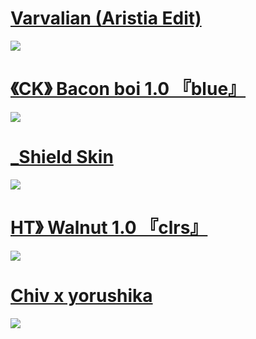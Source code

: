# [ Varvalian (Aristia Edit) ](https://www.dropbox.com/s/48dcytp0ed32tyu/Varv.osk?dl=0)
![](https://osu.ppy.sh/ss/17599721/4526)

# [《CK》 Bacon boi 1.0 『blue』](https://mega.nz/file/jXpniCZD#mv6NjV1NT-VZvF84efqRgjDs_hRrQYUA-IG-2PpdG20)
![](https://i.imgur.com/8OdVMSD.png)

# [ _Shield Skin ](https://drive.google.com/file/d/1lluh-sODyZjd4Ii67ZkDozR98omxOair/view)
![](https://i.imgur.com/0CbmuOJ.jpg)

# [ HT》 Walnut 1.0 『clrs』](https://drive.google.com/file/d/1wFuBi7jNxBM_hxiZnL8V833YEKmF-mBK/view?usp=sharing)
![](https://i.imgur.com/CpHxqOJ.png)

# [Chiv x yorushika](https://drive.google.com/file/d/1Gg3tsTaKJLDLiTPaEeOILjlcmxmz18AS/view)
![]([https://us.123rf.com/450wm/yehorlisnyi/yehorlisnyi2104/yehorlisnyi210400016/167492439-pas-d-ic%C3%B4ne-de-photo-ou-d-image-vierge-chargement-d-images-ou-marque-d-image-manquante-image-non-dis.jpg?ver=6](https://upload.wikimedia.org/wikipedia/commons/thumb/6/6c/No_image_3x4.svg/1280px-No_image_3x4.svg.png))
